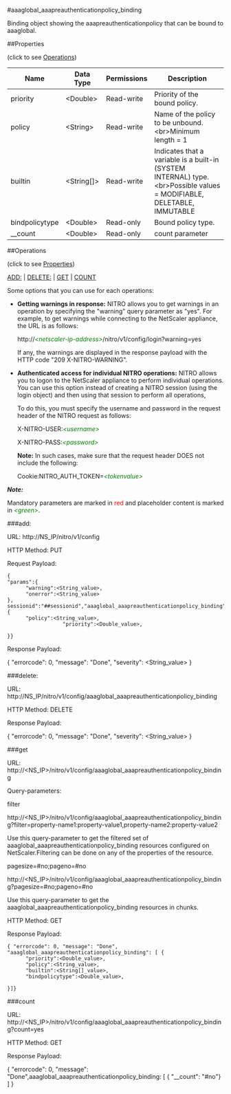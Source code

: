 #aaaglobal_aaapreauthenticationpolicy_binding

Binding object showing the aaapreauthenticationpolicy that can be bound to aaaglobal.


##Properties 
<span>(click to see [Operations](#operations))</span>


<table><thead><tr><th>Name</th><th> Data Type</th><th> Permissions</th><th>Description</th></tr></thead><tbody><tr><td>priority</td><td>&lt;Double></td><td>Read-write</td><td>Priority of the bound policy.</td><tr><tr><td>policy</td><td>&lt;String></td><td>Read-write</td><td>Name of the policy to be unbound.&lt;br>Minimum length = 1</td><tr><tr><td>builtin</td><td>&lt;String[]></td><td>Read-write</td><td>Indicates that a variable is a built-in (SYSTEM INTERNAL) type.&lt;br>Possible values = MODIFIABLE, DELETABLE, IMMUTABLE</td><tr><tr><td>bindpolicytype</td><td>&lt;Double></td><td>Read-only</td><td>Bound policy type.</td><tr><tr><td>__count</td><td>&lt;Double></td><td>Read-only</td><td>count parameter</td><tr></tbody></table>
##Operations 
<span>(click to see [Properties](#properties))</span>


[ADD:](#add:) | [DELETE:](#delete:) | [GET](#get) | [COUNT](#count)


Some options that you can use for each operations:
<ul><li><p><b>Getting warnings in response:</b> NITRO allows you to get warnings in an operation by specifying the "warning" query parameter as "yes". For example, to get warnings while connecting to the NetScaler appliance, the URL is as follows:</p><p>http://<span style="color:green;font-style:italic;">&lt;netscaler-ip-address&gt;</span>/nitro/v1/config/login?warning=yes</p><p>If any, the warnings are displayed in the response payload with the HTTP code "209 X-NITRO-WARNING".</p></li><li><p><b>Authenticated access for individual NITRO operations:</b> NITRO allows you to logon to the NetScaler appliance to perform individual operations. You can use this option instead of creating a NITRO session (using the login object) and then using that session to perform all operations,</p><p>To do this, you must specify the username and password in the request header of the NITRO request as follows:</p><p>X-NITRO-USER:<span style="color:green;font-style:italic;">&lt;username&gt;</span></p><p>X-NITRO-PASS:<span style="color:green;font-style:italic;">&lt;password&gt;</span></p><p><b>Note:</b> In such cases, make sure that the request header DOES not include the following:</p><p>Cookie:NITRO_AUTH_TOKEN=<span style="color:green;font-style:italic;">&lt;tokenvalue&gt;</span></p></li></ul>



***Note:*** 
Mandatory parameters are marked in <span style="color:#FF0000;">red</span> and placeholder content is marked in <span style="color:green;font-style:italic">&lt;green&gt;</span>.

###add:



URL: http://NS_IP/nitro/v1/config
HTTP Method: PUT
Request Payload: ```{"params":{      "warning":<String_value>,      "onerror":<String_value>},sessionid":"##sessionid","aaaglobal_aaapreauthenticationpolicy_binding":{      "policy":<String_value>,                  "priority":<Double_value>,}}```
Response Payload: 
{ "errorcode": 0, "message": "Done", "severity": <String_value> }


###delete:



URL: http://NS_IP/nitro/v1/config/aaaglobal_aaapreauthenticationpolicy_binding
HTTP Method: DELETE
Response Payload: 
{ "errorcode": 0, "message": "Done", "severity": <String_value> }


###get



URL: http://&lt;NS_IP&gt;/nitro/v1/config/aaaglobal_aaapreauthenticationpolicy_binding
Query-parameters:
filter
http://&lt;NS_IP&gt;/nitro/v1/config/aaaglobal_aaapreauthenticationpolicy_binding?filter=property-name1:property-value1,property-name2:property-value2
Use this query-parameter to get the filtered set of aaaglobal_aaapreauthenticationpolicy_binding resources configured on NetScaler.Filtering can be done on any of the properties of the resource.


pagesize=#no;pageno=#no
http://&lt;NS_IP&gt;/nitro/v1/config/aaaglobal_aaapreauthenticationpolicy_binding?pagesize=#no;pageno=#no
Use this query-parameter to get the aaaglobal_aaapreauthenticationpolicy_binding resources in chunks.



HTTP Method: GET
Response Payload: ```{ "errorcode": 0, "message": "Done", "aaaglobal_aaapreauthenticationpolicy_binding": [ {      "priority":<Double_value>,      "policy":<String_value>,      "builtin":<String[]_value>,      "bindpolicytype":<Double_value>,}]}```



###count



URL: http://&lt;NS_IP&gt;/nitro/v1/config/aaaglobal_aaapreauthenticationpolicy_binding?count=yes
HTTP Method: GET
Response Payload: 
{ "errorcode": 0, "message": "Done",aaaglobal_aaapreauthenticationpolicy_binding: [ { "__count": "#no"} ] }


